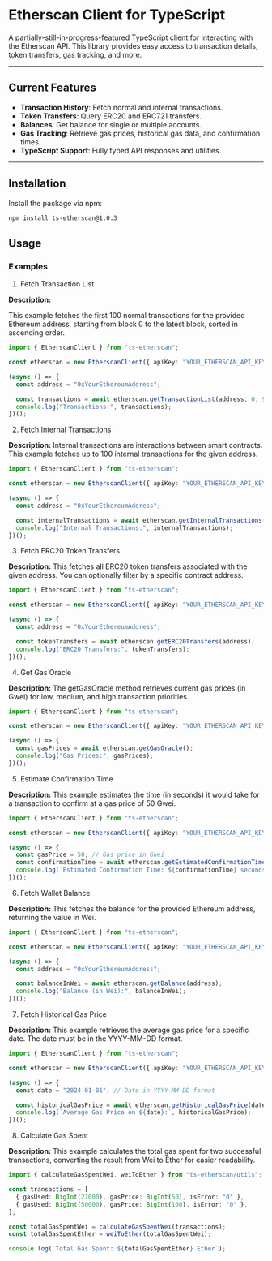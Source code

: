 # **Etherscan Client for TypeScript**

A partially-still-in-progress-featured TypeScript client for interacting with the Etherscan API. This library provides easy access to transaction details, token transfers, gas tracking, and more.

---

## **Current Features**
- **Transaction History**: Fetch normal and internal transactions.
- **Token Transfers**: Query ERC20 and ERC721 transfers.
- **Balances**: Get balance for single or multiple accounts.
- **Gas Tracking**: Retrieve gas prices, historical gas data, and confirmation times.
- **TypeScript Support**: Fully typed API responses and utilities.

---

## **Installation**
Install the package via npm:

```bash
npm install ts-etherscan@1.0.3
```

## **Usage**

### Examples

1. Fetch Transaction List

**Description:**

This example fetches the first 100 normal transactions for the provided Ethereum address, starting from block 0 to the latest block, sorted in ascending order.

```ts
import { EtherscanClient } from "ts-etherscan";

const etherscan = new EtherscanClient({ apiKey: "YOUR_ETHERSCAN_API_KEY" });

(async () => {
  const address = "0xYourEthereumAddress";

  const transactions = await etherscan.getTransactionList(address, 0, 99999999, 1, 100, "asc");
  console.log("Transactions:", transactions);
})();
```

2. Fetch Internal Transactions

**Description:**
Internal transactions are interactions between smart contracts. This example fetches up to 100 internal transactions for the given address.

```ts
import { EtherscanClient } from "ts-etherscan";

const etherscan = new EtherscanClient({ apiKey: "YOUR_ETHERSCAN_API_KEY" });

(async () => {
  const address = "0xYourEthereumAddress";

  const internalTransactions = await etherscan.getInternalTransactions(address, 0, 99999999, 1, 100, "asc");
  console.log("Internal Transactions:", internalTransactions);
})();
```

3. Fetch ERC20 Token Transfers

**Description:**
This fetches all ERC20 token transfers associated with the given address. You can optionally filter by a specific contract address.

```ts
import { EtherscanClient } from "ts-etherscan";

const etherscan = new EtherscanClient({ apiKey: "YOUR_ETHERSCAN_API_KEY" });

(async () => {
  const address = "0xYourEthereumAddress";

  const tokenTransfers = await etherscan.getERC20Transfers(address);
  console.log("ERC20 Transfers:", tokenTransfers);
})();
```

4. Get Gas Oracle

**Description:**
The getGasOracle method retrieves current gas prices (in Gwei) for low, medium, and high transaction priorities.

```ts
import { EtherscanClient } from "ts-etherscan";

const etherscan = new EtherscanClient({ apiKey: "YOUR_ETHERSCAN_API_KEY" });

(async () => {
  const gasPrices = await etherscan.getGasOracle();
  console.log("Gas Prices:", gasPrices);
})();
```

5. Estimate Confirmation Time

**Description:**
This example estimates the time (in seconds) it would take for a transaction to confirm at a gas price of 50 Gwei.

```ts
import { EtherscanClient } from "ts-etherscan";

const etherscan = new EtherscanClient({ apiKey: "YOUR_ETHERSCAN_API_KEY" });

(async () => {
  const gasPrice = 50; // Gas price in Gwei
  const confirmationTime = await etherscan.getEstimatedConfirmationTime(gasPrice);
  console.log(`Estimated Confirmation Time: ${confirmationTime} seconds`);
})();
```

6. Fetch Wallet Balance

**Description:**
This fetches the balance for the provided Ethereum address, returning the value in Wei.

```ts
import { EtherscanClient } from "ts-etherscan";

const etherscan = new EtherscanClient({ apiKey: "YOUR_ETHERSCAN_API_KEY" });

(async () => {
  const address = "0xYourEthereumAddress";

  const balanceInWei = await etherscan.getBalance(address);
  console.log("Balance (in Wei):", balanceInWei);
})();
```

7. Fetch Historical Gas Price

**Description:**
This example retrieves the average gas price for a specific date. The date must be in the YYYY-MM-DD format.

```ts
import { EtherscanClient } from "ts-etherscan";

const etherscan = new EtherscanClient({ apiKey: "YOUR_ETHERSCAN_API_KEY" });

(async () => {
  const date = "2024-01-01"; // Date in YYYY-MM-DD format

  const historicalGasPrice = await etherscan.getHistoricalGasPrice(date);
  console.log(`Average Gas Price on ${date}:`, historicalGasPrice);
})();
```

8. Calculate Gas Spent

**Description:**
This example calculates the total gas spent for two successful transactions, converting the result from Wei to Ether for easier readability.

```ts
import { calculateGasSpentWei, weiToEther } from "ts-etherscan/utils";

const transactions = [
  { gasUsed: BigInt(21000), gasPrice: BigInt(50), isError: "0" },
  { gasUsed: BigInt(50000), gasPrice: BigInt(100), isError: "0" },
];

const totalGasSpentWei = calculateGasSpentWei(transactions);
const totalGasSpentEther = weiToEther(totalGasSpentWei);

console.log(`Total Gas Spent: ${totalGasSpentEther} Ether`);
```